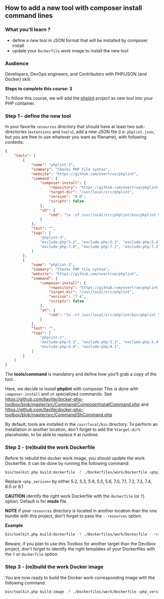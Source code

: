## How to add a new tool with composer install command lines

### What you'll learn ?

- define a new tool in JSON format that will be installed by composer install
- update your `Dockerfile` work image to install the new tool

### Audience

Developers, DevOps engineers, and Contributors with PHP/JSON (and Docker) skill.

**Steps to complete this course: 3**

To follow this course, we will add the [phplint](https://github.com/overtrue/phplint) project as new tool into your PHP container.

### Step 1 - define the new tool

In your favorite `resources` directory that should have at least two sub-directories (`extensions` and `tools`),
add a new JSON file (i.e: `phplint.json`, but you are free to use whatever you want as filename), with following contents:

```json
{
    "tools": [
        {
            "name": "phplint-3",
            "summary": "Checks PHP file syntax",
            "website": "https://github.com/overtrue/phplint",
            "command": {
                "composer-install": {
                    "repository": "https://github.com/overtrue/phplint.git",
                    "target-dir": "/usr/local/src/phplint",
                    "version": "8.0",
                    "scripts": false
                },
                "sh": {
                    "cmd": "ln -sf /usr/local/src/phplint/bin/phplint %target-dir%/phplint"
                }
            },
            "test": "",
            "tags": [
                "phplint-3",
                "exclude-php:5.2", "exclude-php:5.3", "exclude-php:5.4", "exclude-php:5.5", "exclude-php:5.6",
                "exclude-php:7.0", "exclude-php:7.1", "exclude-php:7.2", "exclude-php:7.3", "exclude-php:7.4"
            ]
        },
        {
            "name": "phplint-2",
            "summary": "Checks PHP file syntax",
            "website": "https://github.com/overtrue/phplint",
            "command": {
                "composer-install": {
                    "repository": "https://github.com/overtrue/phplint.git",
                    "target-dir": "/usr/local/src/phplint",
                    "version": "7.4",
                    "scripts": false
                },
                "sh": {
                    "cmd": "ln -sf /usr/local/src/phplint/bin/phplint %target-dir%/phplint"
                }
            },
            "test": "",
            "tags": [
                "phplint-2",
                "exclude-php:5.2", "exclude-php:5.3", "exclude-php:5.4",
                "exclude-php:8.0", "exclude-php:8.1",
            ]
        }
    ]
}
```
The **tools/command** is mandatory and define how you'll grab a copy of the tool.

Here, we decide to install **phplint** with composer
This is done with `composer-install` and `sh` specialized commands.
See https://github.com/llaville/docker-php-toolbox/blob/master/src/Command/ComposerInstallCommand.php
and https://github.com/llaville/docker-php-toolbox/blob/master/src/Command/ShCommand.php

By default, tools are installed in the `/usr/local/bin` directory.
To perform an installation in another location, don't forget to add the `%target-dir%` placeholder, to be able to replace it at runtime.

### Step 2 - (re)build the work Dockerfile

Before to rebuild the docker work image, you should update the work Dockerfile.
It can be done by running the following command:

```bash
bin/toolkit.php build:dockerfile -f ./Dockerfiles/work/Dockerfile <php_version>
```

Replace `<php_version>` by either 5.2, 5.3, 5.4, 5.5, 5.6, 7.0, 7.1, 7.2, 7.3, 7.4, 8.0 or 8.1

**CAUTION** identify the right work Dockerfile with the `dockerfile` (or `f`) option. Default is for **mods** file.

**NOTE** if your `resources` directory is located in another location than the one bundle with this project,
don't forget to pass the `--resources` option.

**Example**

```bash
bin/toolkit.php build:dockerfile -f ./Dockerfiles/work/Dockerfile --resources /home/me/my-project/Dockerfiles/work/Dockerfile 7.4
```

Beware, if you plan to use this Toolbox for another target than the Devilbox project, don't forget to identify the right templates
of your Dockerfiles with the `f` or `dockerfile` option.

### Step 3 - (re)build the work Docker image

You are now ready to build the Docker work corresponding image with the following command:
```bash
bin/toolkit.php build:image -f ./Dockerfiles/work/Dockerfile <php_version>
```
